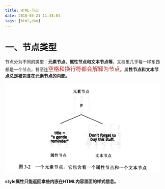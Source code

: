 ```yaml
---
title: HTML-节点
date: 2018-05-21 11:48:04
tags: [html,dom]
---
```


# 一、节点类型

节点分为不同的类型：**元素节点、属性节点和文本节点等**。文档里几乎每一样东西都是一个节点，甚至连<font color=#A52A2A size=4 >空格和换行符都会解释为节点</font>。属**性节点和文本节点总是被包含在元素节点的内部。**

![domTree](HTML-节点\domTree.png)

**style属性只能返回拿些内嵌在HTML内容里面的样式信息。**